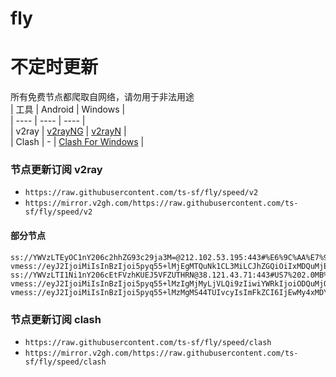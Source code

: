 # fly
# 不定时更新
所有免费节点都爬取自网络，请勿用于非法用途  
|  工具  | Android  | Windows  |  
|  ----  | ----   | ----  |  
| v2ray  | [v2rayNG](https://github.com/2dust/v2rayNG/releases) | [v2rayN](https://github.com/2dust/v2rayN/releases) |  
| Clash  | - | [Clash For Windows](https://github.com/2dust/clashN/releases) | 
  
### 节点更新订阅  v2ray
- `https://raw.githubusercontent.com/ts-sf/fly/speed/v2`  
- `https://mirror.v2gh.com/https://raw.githubusercontent.com/ts-sf/fly/speed/v2`  

#### 部分节点  
``` 
ss://YWVzLTEyOC1nY206c2hhZG93c29ja3M=@212.102.53.195:443#%E6%9C%AA%E7%9F%A516%206.5MB%2Fs
vmess://eyJ2IjoiMiIsInBzIjoi5pyq55+lMjEgMTQuNk1CL3MiLCJhZGQiOiIxMDQuMjEuODAuMSIsInBvcnQiOiIyMDUzIiwiaWQiOiIwMjQ1YzJkNC0wYWQxLTRmMGYtZWI5Yy1mYmQ1ZjFjNDdiZTciLCJhaWQiOiIwIiwic2N5IjoiYXV0byIsIm5ldCI6IndzIiwidHlwZSI6IiIsImhvc3QiOiJyYWsyLjg5MDYwMS54eXoiLCJwYXRoIjoiLyIsInRscyI6InRscyIsInNuaSI6InJhazIuODkwNjAxLnh5eiIsInRlc3RfbmFtZSI6IjIxIn0=
ss://YWVzLTI1Ni1nY206cEtFVzhKUEJ5VFZUTHRN@38.121.43.71:443#US7%202.0MB%2Fs
vmess://eyJ2IjoiMiIsInBzIjoi5pyq55+lMzIgMjMyLjVLQi9zIiwiYWRkIjoiODQuMjQ3LjE0OS43NyIsInBvcnQiOiI0NzIxMSIsImlkIjoiZmI2NzQyNjAtMWMyMS00Zjk5LThiZDAtM2QxZDM0MWM2NzcxIiwiYWlkIjoiMCIsInNjeSI6ImF1dG8iLCJuZXQiOiJ0Y3AiLCJ0eXBlIjoiIiwiaG9zdCI6IiIsInBhdGgiOiIiLCJ0bHMiOiIiLCJzbmkiOiIiLCJ0ZXN0X25hbWUiOiIzMiJ9
vmess://eyJ2IjoiMiIsInBzIjoi5pyq55+lMzMgMS44TUIvcyIsImFkZCI6IjEwMy4xMDYuMjI5LjIzOCIsInBvcnQiOiI1MDY0NCIsImlkIjoiZjBkOTA2ODUtNzU5OS00ODVjLTk0NGItZjM2YjQ4ZDJmODhlIiwiYWlkIjoiMCIsInNjeSI6ImF1dG8iLCJuZXQiOiJ0Y3AiLCJ0eXBlIjoibm9uZSIsImhvc3QiOiIiLCJwYXRoIjoiIiwidGxzIjoiIiwic25pIjoiIiwidGVzdF9uYW1lIjoiMzMifQ==
```
### 节点更新订阅  clash
- `https://raw.githubusercontent.com/ts-sf/fly/speed/clash`  
- `https://mirror.v2gh.com/https://raw.githubusercontent.com/ts-sf/fly/speed/clash`  


